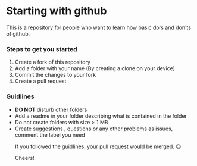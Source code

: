 # Starting with github
This is a repository for people who want to learn how basic do's and don'ts of github.

### Steps to get you started

<ol>
<li> Create a fork of this repository </li>
<li> Add a folder with your name (By creating a clone on your device) </li>
<li> Commit the changes to your fork </li>
<li> Create a pull request </li>
</ol>

### Guidlines

<ul>
<li> <b>DO NOT</b> disturb other folders  </li>
<li> Add a readme in your folder describing what is contained in the folder  </li>
<li> Do not create folders with size > 1 MB  </li>
<li> Create suggestions , questions or any other problems as issues, comment the label you need </li>
</ol>

If you followed the guidlines, your pull request would be merged. :wink:

Cheers!
